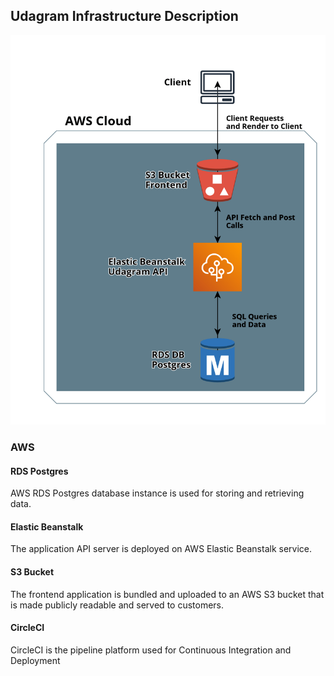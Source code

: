 ## Udagram Infrastructure Description

![Architecture](udagram-architecture.png)
### AWS
#### RDS Postgres
AWS RDS Postgres database instance is used for storing and retrieving data.


#### Elastic Beanstalk
The application API server is deployed on AWS Elastic Beanstalk service.


#### S3 Bucket
The frontend application is bundled and uploaded to an AWS S3 bucket that is made publicly readable and served to customers.

#### CircleCI 
CircleCI is the pipeline platform used for Continuous Integration and Deployment

